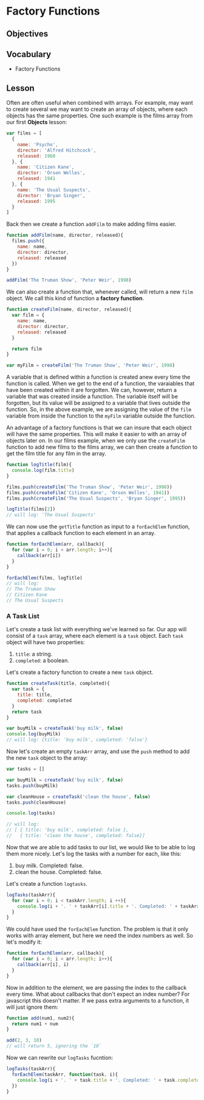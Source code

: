 # Factory Functions

## Objectives

## Vocabulary

* Factory Functions

## Lesson

Often are often useful when combined with arrays. For example,  may want to create several we may want to create an array of objects, where each objects has the same properties. One such example is the films array from our first **Objects** lesson:

```js
var films = [
  {
    name: 'Psycho',
    director: 'Alfred Hitchcock',
    released: 1960
  }, {
    name: 'Citizen Kane',
    director: 'Orson Welles',
    released: 1941
  }, {
    name: 'The Usual Suspects',
    director: 'Bryan Singer',
    released: 1995
  }
]
```

Back then we create a function `addFilm` to make adding films easier.

```js
function addFilm(name, director, released){
  films.push({
    name: name,
    director: director,
    released: released
  })
}

addFilm('The Truman Show', 'Peter Weir', 1998)
```

We can also create a function that, whenever called, will return a new `film` object. We call this kind of function a **factory function**.

```js
function createFilm(name, director, released){
  var film = {
    name: name,
    director: director,
    released: released
  }

  return film
}

var myFilm = createFilm('The Truman Show', 'Peter Weir', 1998)
```

A variable that is defined within a function is created anew every time the function is called. When we get to the end of a function, the varaiables that have been created within it are forgotten. We can, however, return a variable that was created inside a function. The variable itself will be forgotten, but its value will be assigned to a variable that lives outside the function. So, in the above example, we are assigning the value of the `film` variable from inside the function to the `myFilm` variable outside the function.

An advantage of a factory functions is that we can insure that each object will have the same properties. This will make it easier to with an array of objects later on. In our films example, when we only use the `createFilm` function to add new films to the films array, we can then create a function to get the film title for any film in the array.

```js
function logTitle(film){
  console.log(film.title)
}

films.push(createFilm('The Truman Show', 'Peter Weir', 1998))
films.push(createFilm('Citizen Kane', 'Orson Welles', 1941))
films.push(createFilm('The Usual Suspects', 'Bryan Singer', 1995))

logTitle(films[2])
// will log: 'The Usual Suspects'
```

We can now use the `getTitle` function as input to a `forEachElem` function, that applies a callback function to each element in an array.

```js
function forEachElem(arr, callback){
  for (var i = 0; i < arr.length; i++){
    callback(arr[i])
  }
}

forEachElem(films, logTitle)
// will log:
// The Truman Show
// Citizen Kane
// The Usual Suspects
```

### A Task List

Let's create a task list with everything we've learned so far. Our app will consist of a `task` array, where each element is a `task` object. Each `task` object will have two properties:

1. `title`: a string.
2. `completed`: a boolean.

Let's create a factory function to create a new `task` object.

```js
function createTask(title, completed){
  var task = {
    title: title,
    completed: completed
  }
  return task
}

var buyMilk = createTask('buy milk', false)
console.log(buyMilk)
// will log: {title: 'buy milk', completed: 'false'}
```

Now let's create an empty `taskArr` array, and use the `push` method to add the new `task` object to the array:

```js
var tasks = []

var buyMilk = createTask('buy milk', false)
tasks.push(buyMilk)

var cleanHouse = createTask('clean the house', false)
tasks.push(cleanHouse)

console.log(tasks)

// will log:
// [ { title: 'buy milk', completed: false },
//   { title: 'clean the house', completed: false}]
```

Now that we are able to add tasks to our list, we would like to be able to log them more nicely. Let's log the tasks with a number for each, like this:

1. buy milk. Completed: false.
2. clean the house. Completed: false.

Let's create a function `logtasks`.

```js
logTasks(taskArr){
  for (var i = 0; i < taskArr.length; i ++){
    console.log(i + '. ' + taskArr[i].title + '. Completed: ' + taskArr[i].completed)
  }
}
```

We could have used the `forEachElem` function. The problem is that it only works with array element, but here we need the index numbers as well. So let's modify it:

```js
function forEachElem(arr, callback){
  for (var i = 0; i < arr.length; i++){
    callback(arr[i], i)
  }
}
```

Now in addition to the element, we are passing the index to the callback every time. What about callbacks that don't expect an index number? For javascript this doesn't matter. If we pass extra arguments to a function, it will just ignore them:

```js
function add(num1, num2){
  return num1 + num
}

add(2, 3, 10)
// will return 5, ignoring the `10`
```

Now we can rewrite our `logTasks` fucntion:

```js
logTasks(taskArr){
  forEachElem(taskArr, function(task, i){
    console.log(i + '. ' + task.title + '. Completed: ' + task.completed)
  })
}
```


<!-- 
The next piece of our program will be changing the `completed` property of a `task`. Let's create a function called `toggleTask` that takes a `doto` as an argument, and returns a new `task` with the same title, but with the completed property toggled: if it was `true` it will be `false`, it was `false` it will be `true`.

```js
function toggleTask(task){
  var toggledTask = createTask(task.title, !task.completed)
  return toggledTask
}
```

We still need to figure out how to use the `toggleTask` function inside our app. One way to do so is to toggle a task by its index in the `taskArr` array. That is, we will create a function that takes as arguments the `taskArr` and an index, and return a new `toDoArr` array where the task at that index has a toggled `completed` value. For example, if we are taking this `taskArr` (with the index numbers marked to the left):

```js
0: {task: 'buy milk', completed: true}
1: {task: 'clean house', completed: false}
2: {task: 'walk dog', completed: false}
```

and the number `1`, we return this new `taskArr`:

```js
0: {task: 'buy milk', completed: true}
1: {task: 'clean house', completed: true}
2: {task: 'walk dog', completed: false}
```

So the object at index 1 has been transformed, and the rest have remained the same. This is a mapping operation, i.e. mapping an array of `task` objects to a new array of `task` objects. So we can use a function called `mapArr`, that takes an array and a callback function, and returns a new array where the callback function has been applied on each element of the array.

```js
function mapArr(arr, callback){
  var newArr = []
  for (var i = 0; i < arr.length; i++){
    newArr.push(callback(arr[i]))
  }
  return newArr
}
```

### Map-Array Refresher

As a refresher: the `mapArr` function can take an array of numbers and a function `add1` and return a new array of numbers where each element has been incremented by 1:

```js
var arr1 = [1, 2, 3]

function add1(num){
  return num + 1
}

var arr2 = mapArr(arr1, add1)

console.log(arr2)
// will log: [2, 3, 4]
```

Or with an anonymous callback:

```js
var arr1 = [1, 2, 3]

var arr2 = mapArr(arr1, function(num){
  return num + 1
})
```

### Map-Array in Tasks

In order to use the `mapArr` function to transform our  a `taskArr` array, we will need to modify it in the same way as we did to `forEachArr`. Each time the callback will be passed the index number as well as the array element:

```js
function mapArr(arr, callback){
  var newArr = []
  for (var i = 0; i < arr.length; i++){
    newArr.push(callback(arr[i], i))
  }
  return newArr
}
```

As stated before, this will not interfer with cases where we do not need the index number. Now let's write a `toggleInTaskArr` function that will take as arguments a `TaskArr` array and an index number. We will only need to modify the element in the array where the index matches the request index. The other element will remain the same.

```js
function toggleInTaskArr(taskArr, toDoIndex){
  var newTaskArr = mapArray(taskArr, function(task, index){
    if (index === toDoIndex){
      var newTask = createTask(task.title, !task.completed)
      return newTask
    } else {
      return task
    }
  })
  return newTaskArr
}
``` -->